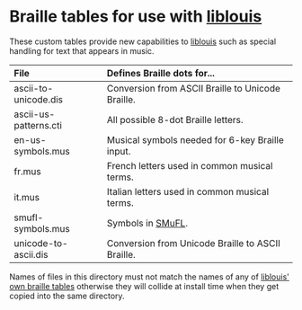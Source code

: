 Braille tables for use with [liblouis]
======================================

[liblouis]: ../thirdparty/liblouis

These custom tables provide new capabilities to [liblouis] such as special
handling for text that appears in music.

File                    | Defines Braille dots for...
:-----------------------|:-----------------------------------------------------
ascii-to-unicode.dis    | Conversion from ASCII Braille to Unicode Braille.
ascii-us-patterns.cti   | All possible 8-dot Braille letters.
en-us-symbols.mus       | Musical symbols needed for 6-key Braille input.
fr.mus                  | French letters used in common musical terms.
it.mus                  | Italian letters used in common musical terms.
smufl-symbols.mus       | Symbols in [SMuFL](https://www.smufl.org/).
unicode-to-ascii.dis    | Conversion from Unicode Braille to ASCII Braille.

Names of files in this directory must not match the names of any of
[liblouis' own braille tables](../thirdparty/liblouis/tables) otherwise
they will collide at install time when they get copied into the same
directory.
